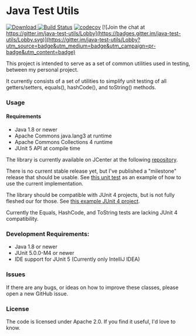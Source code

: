 Java Test Utils
===============

[![Download](https://api.bintray.com/packages/robertsmieja/maven/java-test-utils/images/download.svg) ](https://bintray.com/robertsmieja/maven/java-test-utils/_latestVersion)
[![Build Status](https://travis-ci.org/robertsmieja/java-test-utils.svg?branch=master)](https://travis-ci.org/robertsmieja/java-test-utils)
[![codecov](https://codecov.io/gh/robertsmieja/java-test-utils/branch/master/graph/badge.svg)](https://codecov.io/gh/robertsmieja/java-test-utils)
[![Join the chat at https://gitter.im/java-test-utils/Lobby](https://badges.gitter.im/java-test-utils/Lobby.svg)](https://gitter.im/java-test-utils/Lobby?utm_source=badge&utm_medium=badge&utm_campaign=pr-badge&utm_content=badge)

This project is intended to serve as a set of common utilities used in testing, between my personal project.

It currently consists of a set of utilities to simplify unit testing of all getters/setters, equals(), hashCode(), and toString() methods.
### Usage
#### Requirements
* Java 1.8 or newer
* Apache Commons java.lang3 at runtime
* Apache Commons Collections 4 runtime
* JUnit 5 API at compile time

The library is currently available on JCenter at the following [repository](https://bintray.com/robertsmieja/maven/java-test-utils).

There is no current stable release yet, but I've published a "milestone" release that should be usable.
See [this unit test](src/test/java/com/robertsmieja/test/utils/junit/SimplePojoTests.java) as an example of how to use the current implementation.

The library should be compatible with JUnit 4 projects, but is not fully fleshed our for those.
See [this example JUnit 4 project](testProjects/junit4).

Currently the Equals, HashCode, and ToString tests are lacking JUnit 4 compatibility.

### Development Requirements:
* Java 1.8 or newer
* JUnit 5.0.0-M4 or newer
* IDE support for JUnit 5 (Currently only IntelliJ IDEA)

### Issues
If there are any bugs, or ideas on how to improve these classes, please open a new GitHub issue.

### License
The code is licensed under Apache 2.0. 
If you find it useful, I'd love to know.